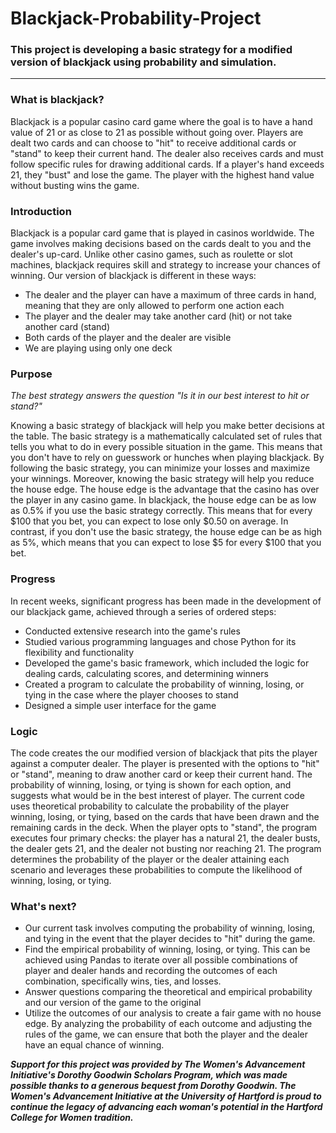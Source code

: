 # Blackjack-Probability-Project
### This project is developing a basic strategy for a modified version of blackjack using probability and simulation.
---

### What is blackjack?
Blackjack is a popular casino card game where the goal is to have a hand value of 21 or as close to 21 as possible without going over. Players are dealt two cards and can choose to "hit" to receive additional cards or "stand" to keep their current hand. The dealer also receives cards and must follow specific rules for drawing additional cards. If a player's hand exceeds 21, they "bust" and lose the game. The player with the highest hand value without busting wins the game.

### Introduction
Blackjack is a popular card game that is played in casinos worldwide. The game involves making decisions based on the cards dealt to you and the dealer's up-card. Unlike other casino games, such as roulette or slot machines, blackjack requires skill and strategy to increase your chances of winning. Our version of blackjack is different in these ways:

* The dealer and the player can have a maximum of three cards in hand, meaning that they are only allowed to perform one action each
* The player and the dealer may take another card (hit) or not take another card (stand)
* Both cards of the player and the dealer are visible
* We are playing using only one deck 

### Purpose 
*The best strategy answers the question "Is it in our best interest to hit or stand?"*

Knowing a basic strategy of blackjack will help you make better decisions at the table. The basic strategy is a mathematically calculated set of rules that tells you what to do in every possible situation in the game. This means that you don't have to rely on guesswork or hunches when playing blackjack. By following the basic strategy, you can minimize your losses and maximize your winnings. Moreover, knowing the basic strategy will help you reduce the house edge. The house edge is the advantage that the casino has over the player in any casino game. In blackjack, the house edge can be as low as 0.5% if you use the basic strategy correctly. This means that for every $100 that you bet, you can expect to lose only $0.50 on average. In contrast, if you don't use the basic strategy, the house edge can be as high as 5%, which means that you can expect to lose $5 for every $100 that you bet.

### Progress
In recent weeks, significant progress has been made in the development of our blackjack game, achieved through a series of ordered steps:

* Conducted extensive research into the game's rules 
* Studied various programming languages and chose Python for its flexibility and functionality
* Developed the game's basic framework, which included the logic for dealing cards, calculating scores, and determining winners
* Created a program to calculate the probability of winning, losing, or tying in the case where the player chooses to stand 
* Designed a simple user interface for the game

### Logic
The code creates the our modified version  of blackjack that pits the player against a computer dealer. The player is presented with the options to "hit" or "stand", meaning to draw another card or keep their current hand. The probability of winning, losing, or tying is shown for each option, and suggests what would be in the best interest of player. The current code uses theoretical probability to calculate the probability of the player winning, losing, or tying, based on the cards that have been drawn and the remaining cards in the deck. When the player opts to "stand", the program executes four primary checks: the player has a natural 21, the dealer busts, the dealer gets 21, and the dealer not busting nor reaching 21. The program determines the probability of the player or the dealer attaining each scenario and leverages these probabilities to compute the likelihood of winning, losing, or tying.

### What's next?
* Our current task involves computing the probability of winning, losing, and tying in the event that the player decides to "hit" during the game.
* Find the empirical probability of winning, losing, or tying. This can be achieved using Pandas to iterate over all possible combinations of player and dealer hands and recording the outcomes of each combination, specifically wins, ties, and losses. 
* Answer questions comparing the theoretical and empirical probability and our version of the game to the original 
* Utilize the outcomes of our analysis to create a fair game with no house edge. By analyzing the probability of each outcome and adjusting the rules of the game, we can ensure that both the player and the dealer have an equal chance of winning. 


***Support for this project was provided by The Women's Advancement Initiative's Dorothy Goodwin Scholars Program, which was made possible thanks to a generous bequest from Dorothy Goodwin. The Women's Advancement Initiative at the University of Hartford is proud to continue the legacy of advancing each woman's potential in the Hartford College for Women tradition.*** 
